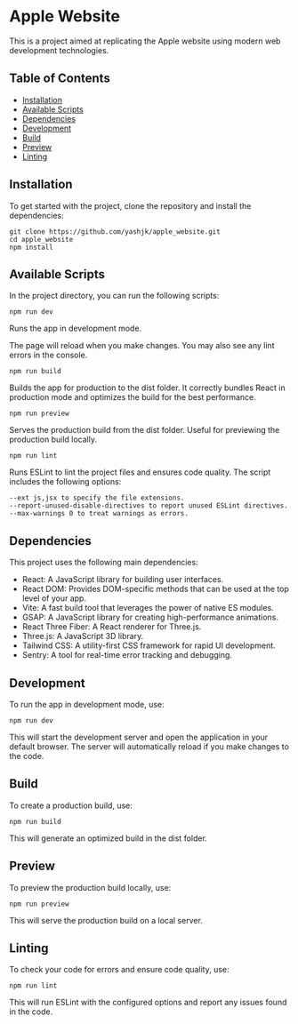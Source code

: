 # Apple Website

This is a project aimed at replicating the Apple website using modern web development technologies.

## Table of Contents

- [Installation](#installation)
- [Available Scripts](#available-scripts)
- [Dependencies](#dependencies)
- [Development](#development)
- [Build](#build)
- [Preview](#preview)
- [Linting](#linting)

## Installation

To get started with the project, clone the repository and install the dependencies:

```
git clone https://github.com/yashjk/apple_website.git
cd apple_website
npm install
```

## Available Scripts
In the project directory, you can run the following scripts:

```
npm run dev
```
Runs the app in development mode.

The page will reload when you make changes. You may also see any lint errors in the console.

```
npm run build
```
Builds the app for production to the dist folder. It correctly bundles React in production mode and optimizes the build for the best performance.

```
npm run preview
```
Serves the production build from the dist folder. Useful for previewing the production build locally.

```
npm run lint
```
Runs ESLint to lint the project files and ensures code quality. The script includes the following options:

```
--ext js,jsx to specify the file extensions.
--report-unused-disable-directives to report unused ESLint directives.
--max-warnings 0 to treat warnings as errors.
```

## Dependencies
This project uses the following main dependencies:
- React: A JavaScript library for building user interfaces.
- React DOM: Provides DOM-specific methods that can be used at the top level of your app.
- Vite: A fast build tool that leverages the power of native ES modules.
- GSAP: A JavaScript library for creating high-performance animations.
- React Three Fiber: A React renderer for Three.js.
- Three.js: A JavaScript 3D library.
- Tailwind CSS: A utility-first CSS framework for rapid UI development.
- Sentry: A tool for real-time error tracking and debugging.

## Development
To run the app in development mode, use:

```
npm run dev
```
This will start the development server and open the application in your default browser. The server will automatically reload if you make changes to the code.

## Build
To create a production build, use:

```
npm run build
```

This will generate an optimized build in the dist folder.

## Preview
To preview the production build locally, use:

```
npm run preview
```

This will serve the production build on a local server.

## Linting
To check your code for errors and ensure code quality, use:

```
npm run lint
```

This will run ESLint with the configured options and report any issues found in the code.
